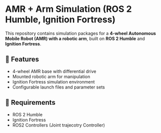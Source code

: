 # AMR + Arm Simulation (ROS 2 Humble, Ignition Fortress)

This repository contains simulation packages for a **4-wheel Autonomous Mobile Robot (AMR) with a robotic arm**, built on **ROS 2 Humble** and **Ignition Fortress**.

## 🔹 Features
- 4-wheel AMR base with differential drive
- Mounted robotic arm for manipulation
- Ignition Fortress simulation environment
- Configurable launch files and parameter sets

## 🔹 Requirements
- ROS 2 Humble
- Ignition Fortress
- ROS2 Controllers (Joint trajecotry Controller)

